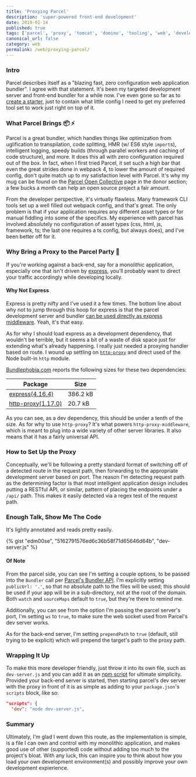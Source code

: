 ```yaml
---
title: 'Proxying Parcel'
description: 'super-powered front-end development'
date: 2019-01-14
published: true
tags: ['parcel', 'proxy', 'tomcat', 'domino', 'tooling', 'web', 'development']
canonical_url: false
category: web
permalink: /web/proxying-parcel/
---
```


### Intro

Parcel describes itself as a "blazing fast, zero configuration web application bundler". I agree with that statement. It's been my targeted development server and front-end bundler for a while now. I've even gone so far as to [create a starter][vue-parcel-starter], just to contain what little config I need to get my preferred tool set to work just right on top of it.

### What Parcel Brings 📦 ⚡️

Parcel is a great bundler, which handles things like optimization from uglification to transpilation, code splitting, HMR (w/ ES6 style `import`s), intelligent logging, speedy builds (through parallel workers and caching of code structure), and more. It does this all with zero configuration required out of the box. In fact, when I first tried Parcel, it set such a high bar that even the great strides done in webpack 4, to lower the amount of required config, don't quite match up to my satisfaction level with Parcel. It's why my mug can be found on the [Parcel Open Collective][parcel-open-collective] page in the donor section; a few bucks a month can help an open source project a fair amount.

From the developer perspective, it's virtually flawless. Many framework CLI tools set up a well filled out webpack config, and that's great. The only problem is that if your application requires any different asset types or for manual fiddling into some of the specifics. My experience with parcel has involved absolutely no configuration of asset types (css, html, js, framework, ts; the last one requires a ts config, but always does), and I've been better off for it.

### Why Bring a Proxy to the Parcel Party 🥳

If you're working against a back-end, say for a monolithic application, especially one that isn't driven by [express][express], you'll probably want to direct your traffic accordingly while developing locally.

#### Why Not Express

Express is pretty nifty and I've used it a few times. The bottom line about why not to jump through this hoop for express is that the parcel development server and bundler [can be used directly as express middleware][parcel-server-as-express-middleware]. Yeah, it's that easy.

As for why I should load express as a development dependency, that wouldn't be terrible, but it seems a bit of a waste of disk space just for extending what's already happening. I really just needed a proxying handler based on route. I wound up settling on [`http-proxy`][npm-http-proxy] and direct used of the Node built-in `http` module.

[Bundlephobia.com][bundlephobia] reports the following sizes for these two dependencies:

| Package                                  | Size      |
|------------------------------------------|-----------|
| [express(4.16.4)][bundle-express]        | 386.2 kB  |
| [http-proxy(1.17.0)][bundle-http-proxy]  | 20.7 kB   |

As you can see, as a dev dependency, this should be under a tenth of the size. As for why to use `http-proxy`? It's what powers `http-proxy-middleware`, which is meant to plug into a wide variety of other server libraries. It also means that it has a fairly universal API.

### How to Set Up the Proxy

Conceptually, we'll be following a pretty standard format of switching off of a detected route in the request path, then forwarding to the appropriate development server based on port. The reason I'm detecting request path as the determining factor is that most intelligent application design includes putting a RESTful API, or similar, pattern of placing the endpoints under a `/api/` path. This makes it easily detected via a regex test of the request path.

### Enough Talk, Show Me The Code

It's lightly annotated and reads pretty easily.

{% gist "edm00se", "5162791576ed6c36b58f71d65646d64b", "dev-server.js" %}

#### Of Note

From the parcel side, you can see I'm setting a couple options, to be passed into the `Bundler` call per [Parcel's Bundler API][parcel-bundler-api]. I'm explicitly setting `publicUrl: '.'`, so that no absolute path to the files will be used; this should be used if your app will be in a sub-directory, not at the root of the domain. Both `watch` and `sourceMaps` default to `true`, but they're there to remind me.

Additionally, you can see from the option I'm passing the parcel server's port, I'm setting `ws` to `true`, to make sure the web socket used from Parcel's dev server works.

As for the back-end server, I'm setting `prependPath` to `true` (default, still trying to be explicit) which will prepend the target's path to the proxy path.

### Wrapping It Up

To make this more developer friendly, just throw it into its own file, such as `dev-server.js` and you can add it as an [npm script][npm-run-scripts] for ultimate simplicity. Provided your back-end server is started, then starting parcel's dev server with the proxy in front of it is as simple as adding to your `package.json`'s `scripts` block, like so:

```json
"scripts": {
  "dev": "node dev-server.js",
```

### Summary

Ultimately, I'm glad I went down this route, as the implementation is simple, is a file I can own and control with my monolithic application, and makes good use of other (supported) code without adding too much to the project's bloat. With any luck, this can inspire you to think about how you load your own development environment(s) and possibly improve your own development expierience.

[parcel-bundler]: https://parceljs.org/
[vue-parcel-starter]: https://github.com/edm00se/vue-parcel-starter
[parcel-open-collective]: https://opencollective.com/parcel
[parcel-examples]: https://github.com/parcel-bundler/examples
[express]: https://expressjs.com/
[parcel-server-as-express-middleware]: https://github.com/parcel-bundler/parcel/issues/55#issuecomment-349755034
[npm-http-proxy]: https://www.npmjs.com/package/http-proxy
[bundlephobia]: https://bundlephobia.com/
[bundle-express]: https://bundlephobia.com/result?p=express@4.16.4
[bundle-http-proxy]: https://bundlephobia.com/result?p=http-proxy@1.17.0
[parcel-bundler-api]: https://parceljs.org/api.html
[npm-run-scripts]: https://docs.npmjs.com/cli/run-script
